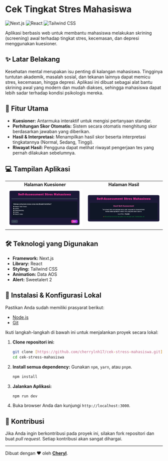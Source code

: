 # Cek Tingkat Stres Mahasiswa


![Next.js](https://img.shields.io/badge/Next.js-000000?style=for-the-badge&logo=nextdotjs&logoColor=white)
![React](https://img.shields.io/badge/React-61DAFB?style=for-the-badge&logo=react&logoColor=black)
![Tailwind CSS](https://img.shields.io/badge/Tailwind_CSS-06B6D4?style=for-the-badge&logo=tailwind-css&logoColor=white)

Aplikasi berbasis web untuk membantu mahasiswa melakukan skrining (screening) awal terhadap tingkat stres, kecemasan, dan depresi menggunakan kuesioner.

## ✨ Latar Belakang

Kesehatan mental merupakan isu penting di kalangan mahasiswa. Tingginya tuntutan akademik, masalah sosial, dan tekanan lainnya dapat memicu stres, kecemasan, hingga depresi. Aplikasi ini dibuat sebagai alat bantu skrining awal yang modern dan mudah diakses, sehingga mahasiswa dapat lebih sadar terhadap kondisi psikologis mereka.

## 🎯 Fitur Utama

-   **Kuesioner:** Antarmuka interaktif untuk mengisi pertanyaan standar.
-   **Perhitungan Skor Otomatis:** Sistem secara otomatis menghitung skor berdasarkan jawaban yang diberikan.
-   **Hasil & Interpretasi:** Menampilkan hasil skor beserta interpretasi tingkatannya (Normal, Sedang, Tinggi).
-   **Riwayat Hasil:** Pengguna dapat melihat riwayat pengerjaan tes yang pernah dilakukan sebelumnya.

## 💻 Tampilan Aplikasi

<table>
  <tr>
    <td align="center"><strong>Halaman Kuesioner</strong></td>
    <td align="center"><strong>Halaman Hasil</strong></td>
  </tr>
  <tr>
    <td><img src="https://github.com/cherrylnh17/cek-stress-mahasiswa/blob/d8aeed016b972fddced72664ae9e35556f2d3589/img/soal.png" alt="Halaman Utama" width="400"/></td>
    <td><img src="https://github.com/cherrylnh17/cek-stress-mahasiswa/blob/d8aeed016b972fddced72664ae9e35556f2d3589/img/hasil.png" alt="Halaman Kuesioner" width="400"/></td>
  </tr>
</table>

## 🛠️ Teknologi yang Digunakan

-   **Framework:** Next.js
-   **Library:** React
-   **Styling:** Tailwind CSS
-   **Animation:** Data AOS
-   **Alert:** Sweetalert 2

## 🚀 Instalasi & Konfigurasi Lokal

Pastikan Anda sudah memiliki prasyarat berikut:
-   [Node.js](https://nodejs.org/) 
-   [Git](https://git-scm.com/)


Ikuti langkah-langkah di bawah ini untuk menjalankan proyek secara lokal:

1.  **Clone repositori ini:**
    ```bash
    git clone [https://github.com/cherrylnh17/cek-stress-mahasiswa.git](https://github.com/cherrylnh17/cek-stress-mahasiswa.git)
    cd cek-stress-mahasiswa
    ```

2.  **Install semua dependency:**
    Gunakan `npm`, `yarn`, atau `pnpm`.
    ```bash
    npm install
    ```



3.  **Jalankan Aplikasi:**
    ```bash
    npm run dev
    ```

4.  Buka browser Anda dan kunjungi `http://localhost:3000`.

## 🤝 Kontribusi

Jika Anda ingin berkontribusi pada proyek ini, silakan fork repositori dan buat *pull request*. Setiap kontribusi akan sangat dihargai.

---

Dibuat dengan ❤️ oleh **[Cheryl](https://github.com/cherrylnh17)**.
